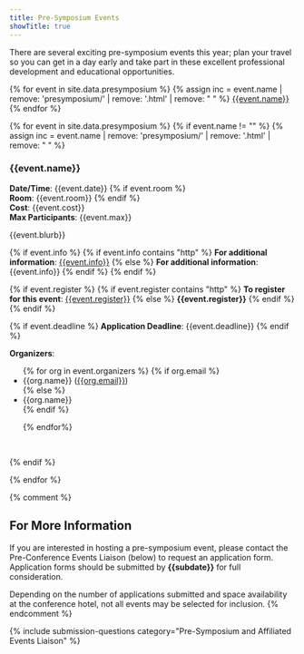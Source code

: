 ```yaml
---
title: Pre-Symposium Events
showTitle: true
---
```


There are several exciting pre-symposium events this year; plan your travel so you can get in a day early and take part in these excellent professional development and educational opportunities.

<p>
{% for event in site.data.presymposium %}
  {% assign inc = event.name | remove: 'presymposium/' | remove: '.html' | remove: " " %}
  <a href="#{{inc | remove: ' '}}">{{event.name}}</a><br/>
{% endfor %}
</p>

{% for event in site.data.presymposium %}
{% if event.name != "" %}
{% assign inc = event.name | remove: 'presymposium/' | remove: '.html' | remove: " " %}


<p><a name="{{inc}}"></a></p>

### {{event.name}}

**Date/Time**: {{event.date}} {% if event.room %} <br/> **Room**: {{event.room}} {% endif %} <br/>
**Cost**: {{event.cost}} <br/>
**Max Participants**: {{event.max}}

{{event.blurb}}

{% if event.info %}
  {% if event.info contains "http" %}
**For additional information**: <a href="{{event.info}}">{{event.info}}</a>
  {% else %}
**For additional information**: {{event.info}}
  {% endif %}
{% endif %}

{% if event.register %}
  {% if event.register contains "http" %}
**To register for this event**: <a href="{{event.register}}">{{event.register}}</a>
  {% else %}
<b>{{event.register}}</b>
  {% endif %}
{% endif %}

{% if event.deadline %}
<b>Application Deadline</b>: {{event.deadline}}
{% endif %}

**Organizers**:
<ul>
{% for org in event.organizers %}
{% if org.email %}
  <li>{{org.name}} (<a href="mailto:{{org.email}}">{{org.email}}</a>)</li>
  {% else %}
    <li>{{org.name}}</li>
  {% endif %}

{% endfor%}
</ul>

<p>&nbsp;</p>
{% endif %}

{% endfor %}

{% comment %}
## For More Information

If you are interested in hosting a pre-symposium event, please contact the Pre-Conference Events Liaison (below) to request an application form.  Application forms should be submitted by <b>{{subdate}}</b> for full consideration.

Depending on the number of applications submitted and space availability at the conference hotel, not all events may be selected for inclusion.
{% endcomment %}

{% include submission-questions category="Pre-Symposium and Affiliated Events Liaison" %}
